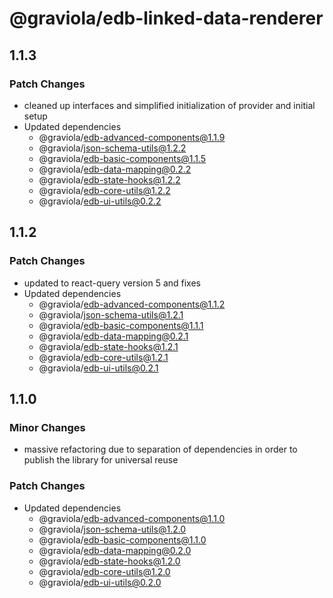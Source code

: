 # @graviola/edb-linked-data-renderer

## 1.1.3

### Patch Changes

- cleaned up interfaces and simplified initialization of provider and initial setup
- Updated dependencies
  - @graviola/edb-advanced-components@1.1.9
  - @graviola/json-schema-utils@1.2.2
  - @graviola/edb-basic-components@1.1.5
  - @graviola/edb-data-mapping@0.2.2
  - @graviola/edb-state-hooks@1.2.2
  - @graviola/edb-core-utils@1.2.2
  - @graviola/edb-ui-utils@0.2.2

## 1.1.2

### Patch Changes

- updated to react-query version 5 and fixes
- Updated dependencies
  - @graviola/edb-advanced-components@1.1.2
  - @graviola/json-schema-utils@1.2.1
  - @graviola/edb-basic-components@1.1.1
  - @graviola/edb-data-mapping@0.2.1
  - @graviola/edb-state-hooks@1.2.1
  - @graviola/edb-core-utils@1.2.1
  - @graviola/edb-ui-utils@0.2.1

## 1.1.0

### Minor Changes

- massive refactoring due to separation of dependencies in order to publish the library for universal reuse

### Patch Changes

- Updated dependencies
  - @graviola/edb-advanced-components@1.1.0
  - @graviola/json-schema-utils@1.2.0
  - @graviola/edb-basic-components@1.1.0
  - @graviola/edb-data-mapping@0.2.0
  - @graviola/edb-state-hooks@1.2.0
  - @graviola/edb-core-utils@1.2.0
  - @graviola/edb-ui-utils@0.2.0
